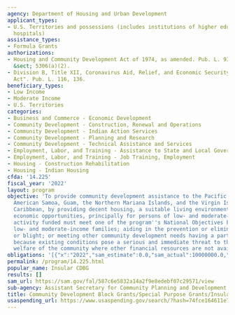```yaml
---
agency: Department of Housing and Urban Development
applicant_types:
- U.S. Territories and possessions (includes institutions of higher education and
  hospitals)
assistance_types:
- Formula Grants
authorizations:
- Housing and Community Development Act of 1974, as amended. Pub. L. 93, 383. 42 U.S.C.
  &sect; 5306(a)(2).
- Division B, Title XII, Coronavirus Aid, Relief, and Economic Security Act or "CARES
  Act". Pub. L. 116, 136.
beneficiary_types:
- Low Income
- Moderate Income
- U.S. Territories
categories:
- Business and Commerce - Economic Development
- Community Development - Construction, Renewal and Operations
- Community Development - Indian Action Services
- Community Development - Planning and Research
- Community Development - Technical Assistance and Services
- Employment, Labor, and Training - Assistance to State and Local Governments
- Employment, Labor, and Training - Job Training, Employment
- Housing - Construction Rehabilitation
- Housing - Indian Housing
cfda: '14.225'
fiscal_year: '2022'
layout: program
objective: 'To provide community development assistance to the Pacific Islands of
  American Samoa, Guam, the Northern Mariana Islands, and the Virgin Islands in the
  Caribbean, by providing decent housing, a suitable living environment, and expanding
  economic opportunities, principally for persons of low- and moderate-income.  Each
  activity funded must meet one of the program''s National Objectives by: Benefiting
  low- and moderate-income families; aiding in the prevention or elimination of slums
  or blight; or meeting other community development needs having a particular urgency
  because existing conditions pose a serious and immediate threat to the health or
  welfare of the community where other financial resources are not available.'
obligations: '[{"x":"2022","sam_estimate":0.0,"sam_actual":10000000.0,"usa_spending_actual":10854071.44},{"x":"2023","sam_estimate":7000000.0,"sam_actual":0.0,"usa_spending_actual":6866701.65},{"x":"2024","sam_estimate":7000000.0,"sam_actual":0.0,"usa_spending_actual":0.0}]'
permalink: /program/14.225.html
popular_name: Insular CDBG
results: []
sam_url: https://sam.gov/fal/587c6e5832a14a2f9e8edebf07c29571/view
sub-agency: Assistant Secretary for Community Planning and Development
title: Community Development Block Grants/Special Purpose Grants/Insular Areas
usaspending_url: https://www.usaspending.gov/search/?hash=74fce164611e7840c3009064decc1ac8
---
```

